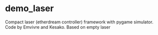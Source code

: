 # demo_laser
Compact laser (etherdream controller) framework with pygame simulator. 
Code by Emvivre and Kesako. Based on empty laser
